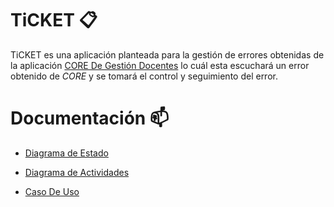 # TiCKET 📋

TiCKET es una aplicación planteada para la gestión de errores obtenidas de la aplicación [CORE De Gestión Docentes](https://docs.google.com/document/d/1tl39Mc63dG-rrvzm6HefRJkQwja1MHEDdI8QwUgAqr0/edit?usp=sharing) lo cuál esta escuchará un error obtenido de *CORE* y se tomará el control y seguimiento del error. 

# Documentación 📫

- [Diagrama de Estado](https://github.com/MRSergio21/IdSw1-CORE_TiCKET/tree/develop/modelosUML)

- [Diagrama de Actividades](https://github.com/MRSergio21/IdSw1-CORE_TiCKET/tree/develop/modelosUML)

- [Caso De Uso](https://github.com/MRSergio21/IdSw1-CORE_TiCKET/tree/develop/modelosUML)